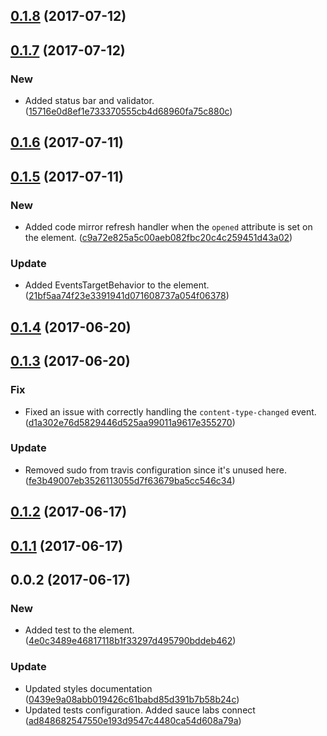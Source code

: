 <a name="0.1.8"></a>
## [0.1.8](https://github.com/advanced-rest-client/headers-editor/compare/0.1.7...v0.1.8) (2017-07-12)




<a name="0.1.7"></a>
## [0.1.7](https://github.com/advanced-rest-client/headers-editor/compare/0.1.6...v0.1.7) (2017-07-12)


### New

* Added status bar and validator. ([15716e0d8ef1e733370555cb4d68960fa75c880c](https://github.com/advanced-rest-client/headers-editor/commit/15716e0d8ef1e733370555cb4d68960fa75c880c))



<a name="0.1.6"></a>
## [0.1.6](https://github.com/advanced-rest-client/headers-editor/compare/0.1.5...v0.1.6) (2017-07-11)




<a name="0.1.5"></a>
## [0.1.5](https://github.com/advanced-rest-client/headers-editor/compare/0.1.4...v0.1.5) (2017-07-11)


### New

* Added code mirror refresh handler when the `opened` attribute is set on the element. ([c9a72e825a5c00aeb082fbc20c4c259451d43a02](https://github.com/advanced-rest-client/headers-editor/commit/c9a72e825a5c00aeb082fbc20c4c259451d43a02))

### Update

* Added EventsTargetBehavior to the element. ([21bf5aa74f23e3391941d071608737a054f06378](https://github.com/advanced-rest-client/headers-editor/commit/21bf5aa74f23e3391941d071608737a054f06378))



<a name="0.1.4"></a>
## [0.1.4](https://github.com/advanced-rest-client/headers-editor/compare/0.1.3...v0.1.4) (2017-06-20)




<a name="0.1.3"></a>
## [0.1.3](https://github.com/advanced-rest-client/headers-editor/compare/0.1.2...v0.1.3) (2017-06-20)


### Fix

* Fixed an issue with correctly handling the `content-type-changed` event. ([d1a302e76d5829446d525aa99011a9617e355270](https://github.com/advanced-rest-client/headers-editor/commit/d1a302e76d5829446d525aa99011a9617e355270))

### Update

* Removed sudo from travis configuration since it's unused here. ([fe3b49007eb3526113055d7f63679ba5cc546c34](https://github.com/advanced-rest-client/headers-editor/commit/fe3b49007eb3526113055d7f63679ba5cc546c34))



<a name="0.1.2"></a>
## [0.1.2](https://github.com/advanced-rest-client/headers-editor/compare/0.1.1...v0.1.2) (2017-06-17)




<a name="0.1.1"></a>
## [0.1.1](https://github.com/advanced-rest-client/headers-editor/compare/0.0.2...v0.1.1) (2017-06-17)




<a name="0.0.2"></a>
## 0.0.2 (2017-06-17)


### New

* Added test to the element. ([4e0c3489e46817118b1f33297d495790bddeb462](https://github.com/advanced-rest-client/headers-editor/commit/4e0c3489e46817118b1f33297d495790bddeb462))

### Update

* Updated styles documentation ([0439e9a08abb019426c61babd85d391b7b58b24c](https://github.com/advanced-rest-client/headers-editor/commit/0439e9a08abb019426c61babd85d391b7b58b24c))
* Updated tests configuration. Added sauce labs connect ([ad848682547550e193d9547c4480ca54d608a79a](https://github.com/advanced-rest-client/headers-editor/commit/ad848682547550e193d9547c4480ca54d608a79a))



